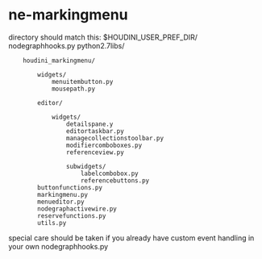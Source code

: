 # ne-markingmenu

directory should match this:
$HOUDINI_USER_PREF_DIR/
    nodegraphhooks.py
    python2.7libs/

        houdini_markingmenu/

            widgets/
                menuitembutton.py
                mousepath.py

            editor/

                widgets/
                    detailspane.y
                    editortaskbar.py
                    managecollectionstoolbar.py
                    modifiercomboboxes.py
                    referenceview.py

                    subwidgets/
                        labelcombobox.py
                        referencebuttons.py
            buttonfunctions.py
            markingmenu.py
            menueditor.py
            nodegraphactivewire.py
            reservefunctions.py
            utils.py

        


special care should be taken if you already have custom event handling in your own nodegraphhooks.py


